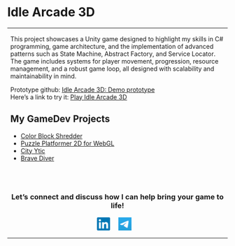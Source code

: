 # Idle Arcade 3D

<table>
  <tr>
    <td width="50%" valign="top">


This project showcases a Unity game designed to highlight my skills in C# programming, game architecture, and the implementation of advanced patterns such as State Machine, Abstract Factory, and Service Locator. The game includes systems for player movement, progression, resource management, and a robust game loop, all designed with scalability and maintainability in mind.

Prototype github: [Idle Arcade 3D: Demo prototype](https://github.com/AlesandroDenisov/IdlePrototype)  
Here’s a link to try it: [Play Idle Arcade 3D](https://bit.ly/3Y7bnuh)


## My GameDev Projects  
- [Color Block Shredder](https://github.com/AlesandroDenisov/AlesandroDenisov/blob/master/color-block-shredder.md)
- [Puzzle Platformer 2D for WebGL](https://github.com/AlesandroDenisov/AlesandroDenisov/blob/master/2d-puzzle-platformer.md)
- [City Ytic](https://)  
- [Brave Diver](https://)  

<br>

<br>

<div align="center">
<h3 align="center">Let’s connect and discuss how I can help bring your game to life!</h3>
</div>
<p align="center">
<a href="https://linkedin.com/in/alexander-denisov-gamedev" target="blank">
<img align="center" width="30px" alt="Alex's LinkedIn" src="/images/linkedin-icon.svg?raw=true"/></a> &nbsp; &nbsp;
<a href="https://t.me/alesandro_d" target="blank">
<img align="center" width="30px" alt="Alex's Telegram" src="/images/telegram-icon.png"/></a> &nbsp; &nbsp;
</p>
